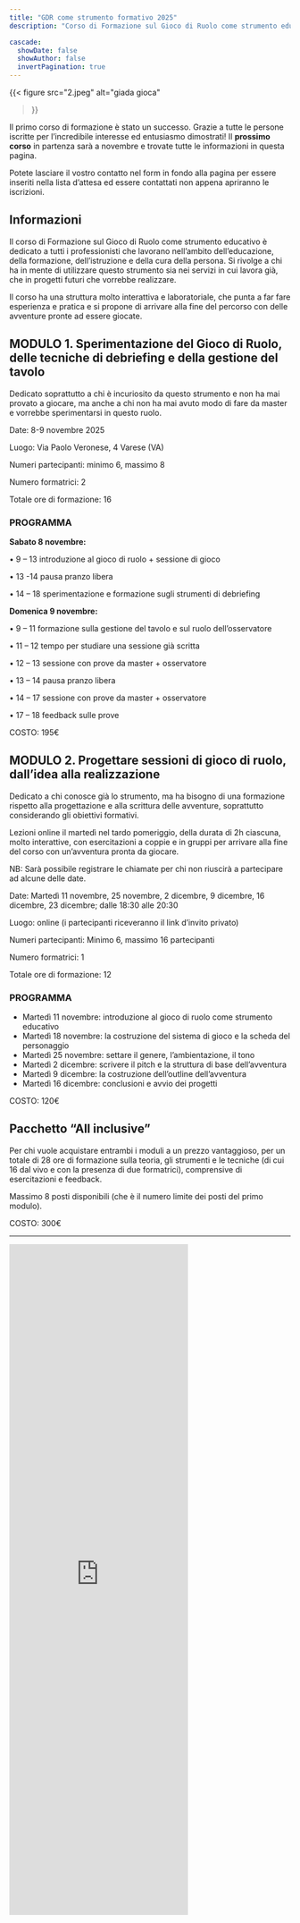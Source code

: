 ```yaml
---
title: "GDR come strumento formativo 2025"
description: "Corso di Formazione sul Gioco di Ruolo come strumento educativo (sold out)"

cascade:
  showDate: false
  showAuthor: false
  invertPagination: true
---
```


{{< figure
    src="2.jpeg"
    alt="giada gioca"
>}}

Il primo corso di formazione è stato un successo.
Grazie a tutte le persone iscritte per l’incredibile interesse ed entusiasmo dimostrati!
Il **prossimo corso** in partenza sarà a novembre e trovate tutte le informazioni in questa pagina.

Potete lasciare il vostro contatto nel form in fondo alla pagina per essere inseriti nella lista d’attesa ed essere contattati non appena apriranno le iscrizioni.

## Informazioni

Il corso di Formazione sul Gioco di Ruolo come strumento educativo è dedicato a tutti i professionisti che lavorano nell’ambito dell’educazione, della formazione, dell’istruzione e della cura della persona. Si rivolge a chi ha in mente di utilizzare questo strumento sia nei servizi in cui lavora già, che in progetti futuri che vorrebbe realizzare.

Il corso ha una struttura molto interattiva e laboratoriale, che punta a far fare esperienza e pratica e si propone di arrivare alla fine del percorso con delle avventure pronte ad essere giocate.

## MODULO 1. Sperimentazione del Gioco di Ruolo, delle tecniche di debriefing e della gestione del tavolo

Dedicato soprattutto a chi è incuriosito da questo strumento e non ha mai provato a giocare, ma anche a chi non ha mai avuto modo di fare da master e vorrebbe sperimentarsi in questo ruolo.

Date: 8-9 novembre 2025

Luogo: Via Paolo Veronese, 4 Varese (VA)

Numeri partecipanti: minimo 6, massimo 8

Numero formatrici: 2

Totale ore di formazione: 16

### PROGRAMMA

**Sabato 8 novembre:**

• 9 – 13 introduzione al gioco di ruolo + sessione di gioco

• 13 -14 pausa pranzo libera

• 14 – 18 sperimentazione e formazione sugli strumenti di debriefing

**Domenica 9 novembre:**

• 9 – 11 formazione sulla gestione del tavolo e sul ruolo dell’osservatore

• 11 – 12 tempo per studiare una sessione già scritta

• 12 – 13 sessione con prove da master + osservatore

• 13 – 14 pausa pranzo libera

• 14 – 17 sessione con prove da master + osservatore

• 17 – 18 feedback sulle prove

COSTO: 195€

## MODULO 2. Progettare sessioni di gioco di ruolo, dall’idea alla realizzazione

Dedicato a chi conosce già lo strumento, ma ha bisogno di una formazione rispetto alla progettazione e alla scrittura delle avventure, soprattutto considerando gli obiettivi formativi.

Lezioni online il martedì nel tardo pomeriggio, della durata di 2h ciascuna, molto interattive, con esercitazioni a coppie e in gruppi per arrivare alla fine del corso con un’avventura pronta da giocare.

NB: Sarà possibile registrare le chiamate per chi non riuscirà a partecipare ad alcune delle date.

Date: Martedì 11 novembre, 25 novembre, 2 dicembre, 9 dicembre, 16 dicembre, 23 dicembre;
dalle 18:30 alle 20:30

Luogo: online (i partecipanti riceveranno il link d’invito privato)

Numeri partecipanti: Minimo 6, massimo 16 partecipanti

Numero formatrici: 1

Totale ore di formazione: 12


### PROGRAMMA

- Martedì 11 novembre: introduzione al gioco di ruolo come strumento educativo
- Martedì 18 novembre: la costruzione del sistema di gioco e la scheda del personaggio
- Martedì 25 novembre: settare il genere, l’ambientazione, il tono
- Martedì 2 dicembre: scrivere il pitch e la struttura di base dell’avventura
- Martedì 9 dicembre: la costruzione dell’outline dell’avventura
- Martedì 16 dicembre: conclusioni e avvio dei progetti

COSTO: 120€

## Pacchetto “All inclusive”
Per chi vuole acquistare entrambi i moduli a un prezzo vantaggioso, per un totale di 28 ore di formazione sulla teoria, gli strumenti e le tecniche (di cui 16 dal vivo e con la presenza di due formatrici), comprensive di esercitazioni e feedback.

Massimo 8 posti disponibili (che è il numero limite dei posti del primo modulo).

COSTO: 300€

---
<iframe src="https://docs.google.com/forms/d/e/1FAIpQLSd1s3KzrhonEUiwRfw7Ex76LHh4-Jf9dSMRP58FNf7k9jzGtg/viewform?embedded=true" width="320" height="1200" frameborder="0" marginheight="0" marginwidth="0">Caricamento…</iframe>
